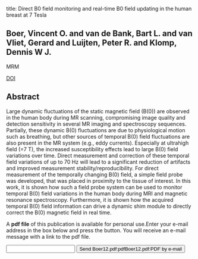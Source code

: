 title: Direct B0 field monitoring and real-time B0 field updating in the human breast at 7 Tesla

## Boer, Vincent O. and van de Bank, Bart L. and van Vliet, Gerard and Luijten, Peter R. and Klomp, Dennis W J.
MRM

<a href="https://doi.org/10.1002/mrm.23272">DOI</a>

## Abstract
Large dynamic fluctuations of the static magnetic field (B(0)) are observed in the human body during MR scanning, compromising image quality and detection sensitivity in several MR imaging and spectroscopy sequences. Partially, these dynamic B(0) fluctuations are due to physiological motion such as breathing, but other sources of temporal B(0) field fluctuations are also present in the MR system (e.g., eddy currents). Especially at ultrahigh field (=7 T), the increased susceptibility effects lead to large B(0) field variations over time. Direct measurement and correction of these temporal field variations of up to 70 Hz will lead to a significant reduction of artifacts and improved measurement stability/reproducibility. For direct measurement of the temporally changing B(0) field, a simple field probe was developed, that was placed in proximity to the tissue of interest. In this work, it is shown how such a field probe system can be used to monitor temporal B(0) field variations in the human body during MRI and magnetic resonance spectroscopy. Furthermore, it is shown how the acquired temporal B(0) field information can drive a dynamic shim module to directly correct the B(0) magnetic field in real time.

A <b>pdf file</b> of this publication is available for personal use.Enter your e-mail address in the box below and press the button. You will receive an e-mail message with a link to the pdf file.
<form action="sender.php">  <input type="text" name="email">  <input type="submit" value="Send Boer12.pdf:pdfBoer12.pdf:PDF by e-mail"></form>